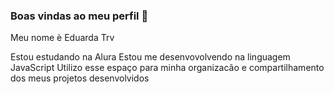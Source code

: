 ### Boas vindas ao meu perfil 💞

Meu nome è Eduarda Trv

Estou estudando na Alura
Estou me desenvovolvendo na linguagem JavaScript
Utilizo esse espaço para minha organizacão e compartilhamento dos meus projetos desenvolvidos
